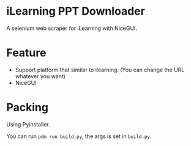 # iLearning PPT Downloader
A selenium web scraper for iLearning with NiceGUI.

# Feature
- Support platform that similar to ilearning. (You can change the URL whatever you want)
- NiceGUI

# Packing
Using Pyinstaller.

You can run `pdm run build.py`, the args is set in `build.py`.